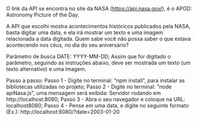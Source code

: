 O link da API se encontra no site da NASA (https://api.nasa.gov/), é o APOD: Astronomy Picture of the Day.

A API que escolhi mostra acontecimentos históricos publicados pela NASA, basta digitar uma data, e ela irá mostrar um texto e uma imagem relacionada a data digitada. Quem sabe você não possa saber o que estava acontecendo nos céus, no dia do seu aniversário? 

Parâmetro de busca DATE: YYYY-MM-DD; Assim que for digitado o parâmetro, seguindo as instruções abaixo, deve ser mostrada um texto (um texto alternativo) e uma imagem.

Passo a passo:
Passo 1 - Digite no terminal: "npm install", para instalar as bibliotecas utilizadas no projeto;
Passo 2 - Digite no terminal: "node apiNasa.js", uma mensagem será exibida: Servidor rodando em http://localhost:8080;
Passo 3 - Abra o seu navegador e coloque na URL: localhost8080;
Passo 4 - Pense em uma data, e digite no seguinte formato (Ex.): http://localhost:8080/?date=2003-01-20

